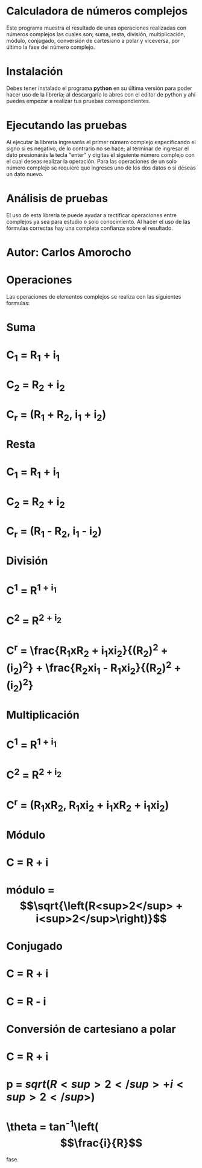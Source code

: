 # Calculadora de números complejos
Este programa muestra el resultado de unas operaciones realizadas con números complejos las cuales son; suma, resta, división, multiplicación, módulo, conjugado, conversión de cartesiano a polar y viceversa, por último la fase del número complejo.



# Instalación
Debes tener instalado el programa ****python**** en su última versión para poder hacer uso de la librería; al descargarlo lo abres con el editor de python y ahí puedes empezar a realizar tus pruebas correspondientes.



# Ejecutando las pruebas
Al ejecutar la librería ingresarás el primer número complejo especificando el signo si es negativo, de lo contrario no se hace; al terminar de ingresar el dato presionarás la tecla "enter" y digitas el siguiente número complejo con el cual deseas realizar la operación.
Para las operaciones de un solo número complejo se requiere que ingreses uno de los dos datos o si deseas un dato nuevo.



# Análisis de pruebas
El uso de esta librería te puede ayudar a rectificar operaciones entre complejos ya sea para estudio o solo conocimiento. Al hacer el uso de las fórmulas correctas hay una completa confianza sobre el resultado.
   
   
 
 # Autor: Carlos Amorocho
 
 
 # Operaciones
 Las operaciones de elementos complejos se realiza con las siguientes formulas:
 # Suma  
  # C<sub>1</sub> = R<sub>1</sub> + i<sub>1</sub>
  # C<sub>2</sub> = R<sub>2</sub> + i<sub>2</sub>
  # C<sub>r</sub> = (R<sub>1</sub> + R<sub>2</sub>, i<sub>1</sub> + i<sub>2</sub>)
  
 # Resta
  # C<sub>1</sub> = R<sub>1</sub> +        i<sub>1</sub>
  # C<sub>2</sub> = R<sub>2</sub> +        i<sub>2</sub>
  # C<sub>r</sub> = (R<sub>1</sub> -       R<sub>2</sub>, i<sub>1</sub> - i<sub>2</sub>)
  
 # División
  # C<sup>1</sup> = R<sup>1</sub> +        i<sub>1</sub>
  # C<sup>2</sup> = R<sup>2</sub> +        i<sub>2</sub>
  # C<sup>r</sup> = \frac{R<sub>1</sub>xR<sub>2</sub> + i<sub>1</sub>xi<sub>2</sub>}{(R<sub>2</sub>)<sup>2</sup> + (i<sub>2</sub>)<sup>2</sup>} + \frac{R<sub>2</sub>xi<sub>1</sub> - R<sub>1</sub>xi<sub>2</sub>}{(R<sub>2</sub>)<sup>2</sup> + (i<sub>2</sub>)<sup>2</sup>}
 
 # Multiplicación
  # C<sup>1</sup> = R<sup>1</sub> +        i<sub>1</sub>
  # C<sup>2</sup> = R<sup>2</sub> +        i<sub>2</sub>
  # C<sup>r</sup> = (R<sub>1</sub>xR<sub>2</sub>, R<sub>1</sub>xi<sub>2</sub> + i<sub>1</sub>xR<sub>2</sub> + i<sub>1</sub>xi<sub>2</sub>)
  
 # Módulo
  # C = R + i
  # módulo = $$\sqrt{\left(R<sup>2</sup> + i<sup>2</sup>\right)}$$
  
 # Conjugado
   # C = R + i
   # C = R - i
 
 # Conversión de cartesiano a polar
  # C = R + i
  # p = $sqrt{\left(R<sup>2</sup> + i<sup>2</sup>\right)}$
  # \theta = tan<sup>-1</sup>\left($$\frac{i}{R}$$
  
   fase.
